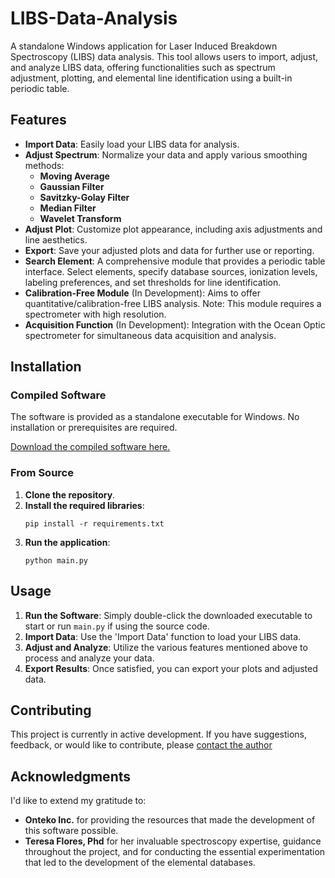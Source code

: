 # LIBS-Data-Analysis

A standalone Windows application for Laser Induced Breakdown Spectroscopy (LIBS) data analysis. This tool allows users to import, adjust, and analyze LIBS data, offering functionalities such as spectrum adjustment, plotting, and elemental line identification using a built-in periodic table.

## Features

- **Import Data**: Easily load your LIBS data for analysis.
- **Adjust Spectrum**: Normalize your data and apply various smoothing methods:
  - **Moving Average**
  - **Gaussian Filter**
  - **Savitzky-Golay Filter**
  - **Median Filter**
  - **Wavelet Transform**
- **Adjust Plot**: Customize plot appearance, including axis adjustments and line aesthetics.
- **Export**: Save your adjusted plots and data for further use or reporting.
- **Search Element**: A comprehensive module that provides a periodic table interface. Select elements, specify database sources, ionization levels, labeling preferences, and set thresholds for line identification.
- **Calibration-Free Module** (In Development): Aims to offer quantitative/calibration-free LIBS analysis. Note: This module requires a spectrometer with high resolution.
- **Acquisition Function** (In Development): Integration with the Ocean Optic spectrometer for simultaneous data acquisition and analysis.

## Installation

### Compiled Software

The software is provided as a standalone executable for Windows. No installation or prerequisites are required.

[Download the compiled software here.](https://drive.google.com/file/d/1c5NeZRBENvAI_3m6_p_59oTXo19JTgpS/view?usp=drive_link)

### From Source

1. **Clone the repository**.
2. **Install the required libraries**:
   ```
   pip install -r requirements.txt
   ```
3. **Run the application**:
   ```
   python main.py
   ```

## Usage

1. **Run the Software**: Simply double-click the downloaded executable to start or run `main.py` if using the source code.
2. **Import Data**: Use the 'Import Data' function to load your LIBS data.
3. **Adjust and Analyze**: Utilize the various features mentioned above to process and analyze your data.
4. **Export Results**: Once satisfied, you can export your plots and adjusted data.

## Contributing

This project is currently in active development. If you have suggestions, feedback, or would like to contribute, please [contact the author](https://github.com/aleponce4)

## Acknowledgments

I'd like to extend my gratitude to:

- **Onteko Inc.** for providing the resources that made the development of this software possible.
- **Teresa Flores, Phd** for her invaluable spectroscopy expertise, guidance throughout the project, and for conducting the essential experimentation that led to the development of the elemental databases.
